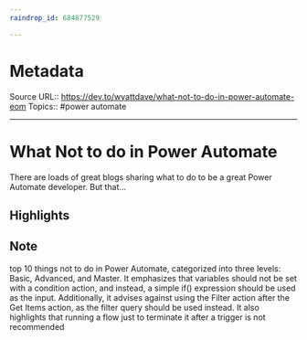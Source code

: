 ```yaml
---
raindrop_id: 684877529

---
```


# Metadata
Source URL:: https://dev.to/wyattdave/what-not-to-do-in-power-automate-eom
Topics:: #power automate

---
# What Not to do in Power Automate

There are loads of great blogs sharing what to do to be a great Power Automate developer. But that...

## Highlights

## Note

top 10 things not to do in Power Automate, categorized into three levels: Basic, Advanced, and Master. It emphasizes that variables should not be set with a condition action, and instead, a simple if() expression should be used as the input. Additionally, it advises against using the Filter action after the Get Items action, as the filter query should be used instead. It also highlights that running a flow just to terminate it after a trigger is not recommended